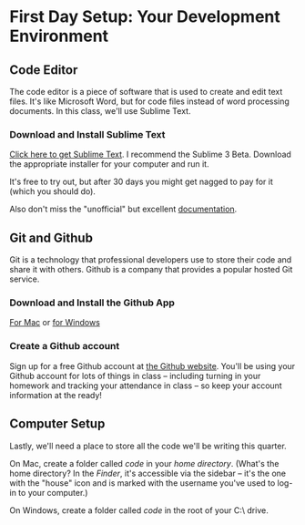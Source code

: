# First Day Setup: Your Development Environment

## Code Editor

The code editor is a piece of software that is used to create and edit text files. It's like Microsoft Word, but for code files instead of word processing documents. In this class, we'll use Sublime Text.

### Download and Install Sublime Text

[Click here to get Sublime Text](http://www.sublimetext.com/3). I recommend the Sublime 3 Beta. Download the appropriate installer for your computer and run it.

It's free to try out, but after 30 days you might get nagged to pay for it (which you should do).

Also don't miss the "unofficial" but excellent [documentation](http://docs.sublimetext.info/en/latest/index.html).

## Git and Github

Git is a technology that professional developers use to store their code and share it with others. Github is a company that provides a popular hosted Git service.

### Download and Install the Github App

[For Mac](https://mac.github.com/) or [for Windows](https://windows.github.com/)

### Create a Github account

Sign up for a free Github account at [the Github website](https://github.com/). You'll be using your Github account for lots of things in class – including turning in your homework and tracking your attendance in class – so keep your account information at the ready!

## Computer Setup

Lastly, we'll need a place to store all the code we'll be writing this quarter.

On Mac, create a folder called *code* in your *home directory*. (What's the home directory? In the *Finder*, it's accessible via the sidebar – it's the one with the "house" icon and is marked with the username you've used to log-in to your computer.)

On Windows, create a folder called *code* in the root of your C:\ drive.

